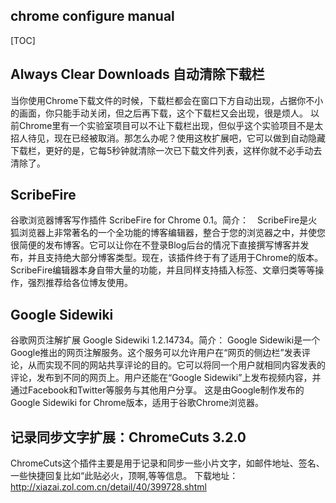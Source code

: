 chrome configure manual
---

[TOC]

## Always Clear Downloads 自动清除下载栏

当你使用Chrome下载文件的时候，下载栏都会在窗口下方自动出现，占据你不小的画面，你只能手动关闭，但之后再下载，这个下载栏又会出现，很是烦人。
以前Chrome里有一个实验室项目可以不让下载栏出现，但似乎这个实验项目不是太招人待见，现在已经被取消。那怎么办呢？使用这枚扩展吧，它可以做到自动隐藏下载栏，更好的是，它每5秒钟就清除一次已下载文件列表，这样你就不必手动去清除了。

## ScribeFire

谷歌浏览器博客写作插件 ScribeFire for Chrome 0.1。简介：　ScribeFire是火狐浏览器上非常著名的一个全功能的博客编辑器，整合于您的浏览器之中，并使您很简便的发布博客。它可以让你在不登录Blog后台的情况下直接撰写博客并发布，并且支持绝大部分博客类型。现在，该插件终于有了适用于Chrome的版本。
ScribeFire编辑器本身自带大量的功能，并且同样支持插入标签、文章归类等等操作，强烈推荐给各位博友使用。

## Google Sidewiki

谷歌网页注解扩展 Google Sidewiki 1.2.14734。简介：
Google Sidewiki是一个Google推出的网页注解服务。这个服务可以允许用户在“网页的侧边栏”发表评论，从而实现不同的网站共享评论的目的。它可以将同一个用户就相同内容发表的评论，发布到不同的网页上。用户还能在“Google Sidewiki”上发布视频内容，并通过Facebook和Twitter等服务与其他用户分享。
这是由Google制作发布的Google Sidewiki for Chrome版本，适用于谷歌Chrome浏览器。

## 记录同步文字扩展：ChromeCuts 3.2.0

ChromeCuts这个插件主要是用于记录和同步一些小片文字，如邮件地址、签名、一些快捷回复比如“此贴必火，顶啊,等等信息。
下载地址：http://xiazai.zol.com.cn/detail/40/399728.shtml

